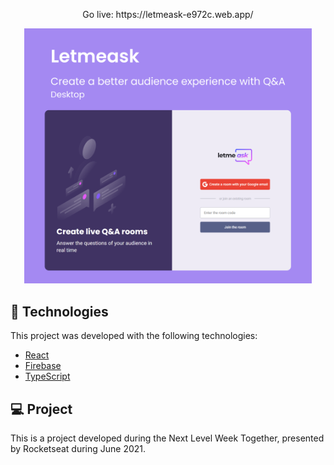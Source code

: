 <p align='center'>
  Go live: https://letmeask-e972c.web.app/
</p> 

<p align="center">
  <img alt="Letmeask" src="https://github.com/Bru-marques/letmeask_react_firebase/blob/main/src/assets/shield.png" width="460px">
</p>

## 🧪 Technologies

This project was developed with the following technologies:

- [React](https://reactjs.org)
- [Firebase](https://firebase.google.com/)
- [TypeScript](https://www.typescriptlang.org/)

## 💻 Project

This is a project developed during the Next Level Week Together, presented by Rocketseat during June 2021.
